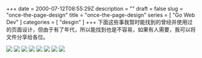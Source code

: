 +++
date = 2000-07-12T08:55:29Z
description = ""
draft = false
slug = "once-the-page-design"
title = "once-the-page-design"
series = [ "Go Web Dev" ]
categories = [ "desgin" ]
+++
下面这些事我暂时能找到的曾经并使用过的页面设计，但由于有了年代，所以能找到也是不容易，如果有人需要，我可以将文件分享给各位。




<img src="/snip/-----------1.png" style="zoom:100%">
<img src="/snip/-----------2.png" style="zoom:100%">
<img src="/snip/-----------3.png" style="zoom:100%">
<img src="/snip/-----------4.png" style="zoom:100%">
<img src="/snip/-----------5.png" style="zoom:100%">
<img src="/snip/-----------6.png" style="zoom:100%">
<img src="/snip/-----------7.png" style="zoom:100%">
<img src="/snip/-----------8.png" style="zoom:100%">

